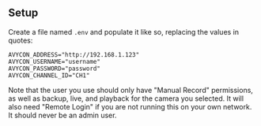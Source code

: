 ## Setup

Create a file named `.env` and populate it like so, replacing the values in quotes:

```
AVYCON_ADDRESS="http://192.168.1.123"
AVYCON_USERNAME="username"
AVYCON_PASSWORD="password"
AVYCON_CHANNEL_ID="CH1"
```

Note that the user you use should only have "Manual Record" permissions, as well as backup, live, and playback for the camera you selected. It will also need "Remote Login" if you are not running this on your own network. It should never be an admin user.
